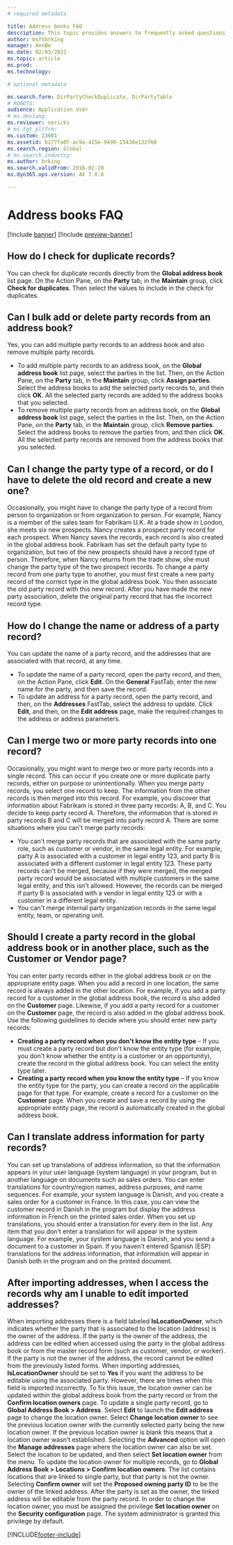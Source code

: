 ```yaml
---
# required metadata

title: Address books FAQ
description: This topic provides answers to frequently asked questions related to address books. 
author: msftbrking 
manager: AnnBe
ms.date: 02/03/2021
ms.topic: article
ms.prod: 
ms.technology: 

# optional metadata

ms.search.form: DirPartyCheckDuplicate, DirPartyTable
# ROBOTS: 
audience: Application User
# ms.devlang: 
ms.reviewer: sericks
# ms.tgt_pltfrm: 
ms.custom: 23601
ms.assetid: b177fa0f-ac9a-415e-9498-15438e132f60
ms.search.region: Global
# ms.search.industry: 
ms.author: brking
ms.search.validFrom: 2016-02-28
ms.dyn365.ops.version: AX 7.0.0

---
```


# Address books FAQ

[!include [banner](../includes/banner.md)]
[!include [preview-banner](../includes/preview-banner.md)]

## How do I check for duplicate records?

You can check for duplicate records directly from the **Global address book** list page. On the Action Pane, on the **Party** tab, in the **Maintain** group, click **Check for duplicates**. Then select the values to include in the check for duplicates.

## Can I bulk add or delete party records from an address book?

Yes, you can add multiple party records to an address book and also remove multiple party records.

- To add multiple party records to an address book, on the **Global address book** list page, select the parties in the list. Then, on the Action Pane, on the **Party** tab, in the **Maintain** group, click **Assign parties**. Select the address books to add the selected party records to, and then click **OK**. All the selected party records are added to the address books that you selected.
- To remove multiple party records from an address book, on the **Global address book** list page, select the parties in the list. Then, on the Action Pane, on the **Party** tab, in the **Maintain** group, click **Remove parties**. Select the address books to remove the parties from, and then click **OK**. All the selected party records are removed from the address books that you selected.

## Can I change the party type of a record, or do I have to delete the old record and create a new one?

Occasionally, you might have to change the party type of a record from person to organization or from organization to person. For example, Nancy is a member of the sales team for Fabrikam U.K. At a trade show in London, she meets six new prospects. Nancy creates a prospect party record for each prospect. When Nancy saves the records, each record is also created in the global address book. Fabrikam has set the default party type to organization, but two of the new prospects should have a record type of person. Therefore, when Nancy returns from the trade show, she must change the party type of the two prospect records. To change a party record from one party type to another, you must first create a new party record of the correct type in the global address book. You then associate the old party record with this new record. After you have made the new party association, delete the original party record that has the incorrect record type.

## How do I change the name or address of a party record?

You can update the name of a party record, and the addresses that are associated with that record, at any time.

- To update the name of a party record, open the party record, and then, on the Action Pane, click **Edit**. On the **General** FastTab, enter the new name for the party, and then save the record.
- To update an address for a party record, open the party record, and then, on the **Addresses** FastTab, select the address to update. Click **Edit**, and then, on the **Edit address** page, make the required changes to the address or address parameters.

## Can I merge two or more party records into one record?

Occasionally, you might want to merge two or more party records into a single record. This can occur if you create one or more duplicate party records, either on purpose or unintentionally. When you merge party records, you select one record to keep. The information from the other records is then merged into this record. For example, you discover that information about Fabrikam is stored in three party records: A, B, and C. You decide to keep party record A. Therefore, the information that is stored in party records B and C will be merged into party record A. There are some situations where you can't merge party records:

- You can't merge party records that are associated with the same party role, such as customer or vendor, in the same legal entity. For example, party A is associated with a customer in legal entity 123, and party B is associated with a different customer in legal entity 123. These party records can't be merged, because if they were merged, the merged party record would be associated with multiple customers in the same legal entity, and this isn't allowed. However, the records can be merged if party B is associated with a vendor in legal entity 123 or with a customer in a different legal entity.
- You can't merge internal party organization records in the same legal entity, team, or operating unit.

## Should I create a party record in the global address book or in another place, such as the Customer or Vendor page?

You can enter party records either in the global address book or on the appropriate entity page. When you add a record in one location, the same record is always added in the other location. For example, if you add a party record for a customer in the global address book, the record is also added on the **Customer** page. Likewise, if you add a party record for a customer on the **Customer** page, the record is also added in the global address book. Use the following guidelines to decide where you should enter new party records:

- **Creating a party record when you don't know the entity type** – If you must create a party record but don't know the entity type (for example, you don't know whether the entity is a customer or an opportunity), create the record in the global address book. You can select the entity type later.
- **Creating a party record when you know the entity type** – If you know the entity type for the party, you can create a record on the applicable page for that type. For example, create a record for a customer on the **Customer** page. When you create and save a record by using the appropriate entity page, the record is automatically created in the global address book.

## Can I translate address information for party records?

You can set up translations of address information, so that the information appears in your user language (system language) in your program, but in another language on documents such as sales orders. You can enter translations for country/region names, address purposes, and name sequences. For example, your system language is Danish, and you create a sales order for a customer in France. In this case, you can view the customer record in Danish in the program but display the address information in French on the printed sales order. When you set up translations, you should enter a translation for every item in the list. Any item that you don't enter a translation for will appear in the system language. For example, your system language is Danish, and you send a document to a customer in Spain. If you haven't entered Spanish (ESP) translations for the address information, that information will appear in Danish both in the program and on the printed document.

## After importing addresses, when I access the records why am I unable to edit imported addresses?

When importing addresses there is a field labeled **IsLocationOwner**, which indicates whether the party that is associated to the location (address) is the owner of the address. If the party is the owner of the address, the address can be edited when accessed using the party in the global address book or from the master record form (such as customer, vendor, or worker). If the party is not the owner of the address, the record cannot be edited from the previously listed forms. When importing addresses, **IsLocationOwner** should be set to **Yes** if you want the address to be editable using the associated party. However, there are times when this field is imported incorrectly. To fix this issue, the location owner can be updated within the global address book from the party record or from the **Confirm location owners** page. To update a single party record, go to **Global Address Book > Address**. Select **Edit** to launch the **Edit address** page to change the location owner. Select **Change location owner** to see the previous location owner with the currently selected party being the new location owner. If the previous location owner is blank this means that a location owner wasn’t established. Selecting the **Advanced** option will open the **Manage addresses** page where the location owner can also be set. Select the location to be updated, and then select **Set location owner** from the menu. To update the location owner for multiple records, go to **Global Address Book > Locations > Confirm location owners**. The list contains locations that are linked to single party, but that party is not the owner. Selecting **Confirm owner** will set the **Proposed owning party ID** to be the owner of the linked address. After the party is set as the owner, the linked address will be editable from the party record. In order to change the location owner, you must be assigned the privilege **Set location owner** on the **Security configuration** page.  The system administrator is granted this privilege by default.


[!INCLUDE[footer-include](../../../includes/footer-banner.md)]

